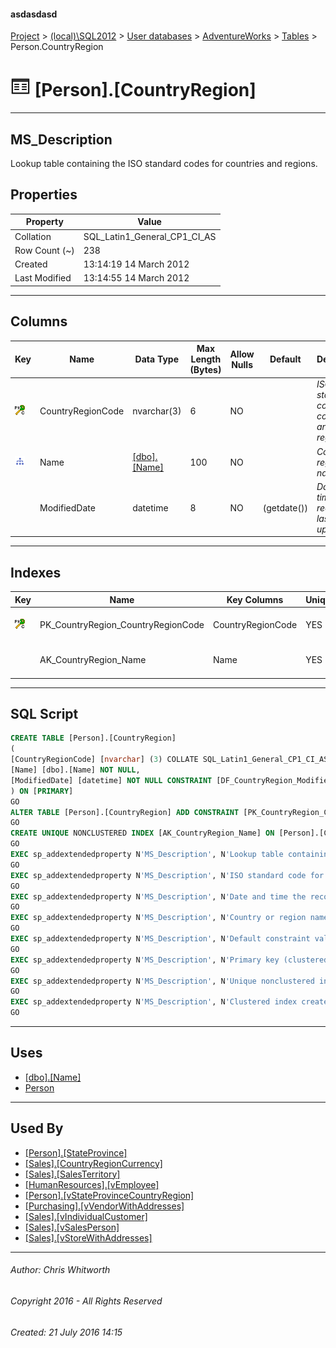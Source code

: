 #### asdasdasd

[Project](../../../../index.md) > [(local)\\SQL2012](../../../index.md) > [User databases](../../index.md) > [AdventureWorks](../index.md) > [Tables](Tables.md) > Person.CountryRegion

# ![Tables](../../../../Images/Table32.png) [Person].[CountryRegion]

---

## <a name="#description"></a>MS_Description

Lookup table containing the ISO standard codes for countries and regions.

## <a name="#properties"></a>Properties

| Property | Value |
|---|---|
| Collation | SQL_Latin1_General_CP1_CI_AS |
| Row Count (~) | 238 |
| Created | 13:14:19 14 March 2012 |
| Last Modified | 13:14:55 14 March 2012 |


---

## <a name="#columns"></a>Columns

| Key | Name | Data Type | Max Length (Bytes) | Allow Nulls | Default | Description |
|---|---|---|---|---|---|---|
| [![Cluster Primary Key PK_CountryRegion_CountryRegionCode: CountryRegionCode](../../../../Images/pkcluster.png)](#indexes) | CountryRegionCode | nvarchar(3) | 6 | NO |  | _ISO standard code for countries and regions._ |
| [![Indexes AK_CountryRegion_Name](../../../../Images/Index.png)](#indexes) | Name | [[dbo].[Name]](../Programmability/Types/User-Defined_Data_Types/Name.md) | 100 | NO |  | _Country or region name._ |
|  | ModifiedDate | datetime | 8 | NO | (getdate()) | _Date and time the record was last updated._ |


---

## <a name="#indexes"></a>Indexes

| Key | Name | Key Columns | Unique | Description |
|---|---|---|---|---|
| [![Cluster Primary Key PK_CountryRegion_CountryRegionCode: CountryRegionCode](../../../../Images/pkcluster.png)](#indexes) | PK_CountryRegion_CountryRegionCode | CountryRegionCode | YES | _Primary key (clustered) constraint_ |
|  | AK_CountryRegion_Name | Name | YES | _Unique nonclustered index._ |


---

## <a name="#sqlscript"></a>SQL Script

```sql
CREATE TABLE [Person].[CountryRegion]
(
[CountryRegionCode] [nvarchar] (3) COLLATE SQL_Latin1_General_CP1_CI_AS NOT NULL,
[Name] [dbo].[Name] NOT NULL,
[ModifiedDate] [datetime] NOT NULL CONSTRAINT [DF_CountryRegion_ModifiedDate] DEFAULT (getdate())
) ON [PRIMARY]
GO
ALTER TABLE [Person].[CountryRegion] ADD CONSTRAINT [PK_CountryRegion_CountryRegionCode] PRIMARY KEY CLUSTERED  ([CountryRegionCode]) ON [PRIMARY]
GO
CREATE UNIQUE NONCLUSTERED INDEX [AK_CountryRegion_Name] ON [Person].[CountryRegion] ([Name]) ON [PRIMARY]
GO
EXEC sp_addextendedproperty N'MS_Description', N'Lookup table containing the ISO standard codes for countries and regions.', 'SCHEMA', N'Person', 'TABLE', N'CountryRegion', NULL, NULL
GO
EXEC sp_addextendedproperty N'MS_Description', N'ISO standard code for countries and regions.', 'SCHEMA', N'Person', 'TABLE', N'CountryRegion', 'COLUMN', N'CountryRegionCode'
GO
EXEC sp_addextendedproperty N'MS_Description', N'Date and time the record was last updated.', 'SCHEMA', N'Person', 'TABLE', N'CountryRegion', 'COLUMN', N'ModifiedDate'
GO
EXEC sp_addextendedproperty N'MS_Description', N'Country or region name.', 'SCHEMA', N'Person', 'TABLE', N'CountryRegion', 'COLUMN', N'Name'
GO
EXEC sp_addextendedproperty N'MS_Description', N'Default constraint value of GETDATE()', 'SCHEMA', N'Person', 'TABLE', N'CountryRegion', 'CONSTRAINT', N'DF_CountryRegion_ModifiedDate'
GO
EXEC sp_addextendedproperty N'MS_Description', N'Primary key (clustered) constraint', 'SCHEMA', N'Person', 'TABLE', N'CountryRegion', 'CONSTRAINT', N'PK_CountryRegion_CountryRegionCode'
GO
EXEC sp_addextendedproperty N'MS_Description', N'Unique nonclustered index.', 'SCHEMA', N'Person', 'TABLE', N'CountryRegion', 'INDEX', N'AK_CountryRegion_Name'
GO
EXEC sp_addextendedproperty N'MS_Description', N'Clustered index created by a primary key constraint.', 'SCHEMA', N'Person', 'TABLE', N'CountryRegion', 'INDEX', N'PK_CountryRegion_CountryRegionCode'
GO

```


---

## <a name="#uses"></a>Uses

* [[dbo].[Name]](../Programmability/Types/User-Defined_Data_Types/Name.md)
* [Person](../Security/Schemas/Person.md)


---

## <a name="#usedby"></a>Used By

* [[Person].[StateProvince]](StateProvince.md)
* [[Sales].[CountryRegionCurrency]](CountryRegionCurrency.md)
* [[Sales].[SalesTerritory]](SalesTerritory.md)
* [[HumanResources].[vEmployee]](../Views/vEmployee.md)
* [[Person].[vStateProvinceCountryRegion]](../Views/vStateProvinceCountryRegion.md)
* [[Purchasing].[vVendorWithAddresses]](../Views/vVendorWithAddresses.md)
* [[Sales].[vIndividualCustomer]](../Views/vIndividualCustomer.md)
* [[Sales].[vSalesPerson]](../Views/vSalesPerson.md)
* [[Sales].[vStoreWithAddresses]](../Views/vStoreWithAddresses.md)


---

###### Author:  Chris Whitworth

###### Copyright 2016 - All Rights Reserved

###### Created: 21 July 2016 14:15

